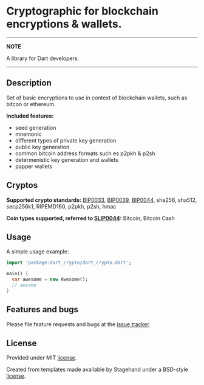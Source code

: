# Cryptographic for blockchain encryptions & wallets.

---
**NOTE**

A library for Dart developers.

---

## Description

Set of basic encryptions to use in context of blockchain wallets, such as bitcon or ethereum.

**Included features:**
* seed generation
* mnemonic
* different types of private key generation
* public key generation
* common bitcoin address formats such es p2pkh & p2sh
* determenistic key generation and wallets
* papper wallets

## Cryptos

**Supported crypto standards:**
[BIP0033](https://github.com/bitcoin/bips/blob/master/bip-0032.mediawiki),
[BIP0039](https://github.com/bitcoin/bips/blob/master/bip-0039.mediawiki),
[BIP0044](https://github.com/bitcoin/bips/blob/master/bip-0044.mediawiki),
sha256,
sha512,
secp256k1,
RIPEMD160,
p2pkh,
p2sh,
hmac

**Coin types supported, referred to [SLIP0044](https://github.com/satoshilabs/slips/blob/master/slip-0044.md):** Bitcoin, Bitcoin Cash



## Usage

A simple usage example:

```dart
import 'package:dart_crypto/dart_crypto.dart';

main() {
  var awesome = new Awesome();
  // awsome
}
```

## Features and bugs

Please file feature requests and bugs at the [issue tracker][tracker].

[tracker]: https://github.com/steidler-eu/dart_crypto/issues

## License

Provided under MIT [license](https://github.com/steidler-eu/dart_crypto/blob/main/LICENSE).

Created from templates made available by Stagehand under a BSD-style
[license](https://github.com/dart-lang/stagehand/blob/master/LICENSE).
